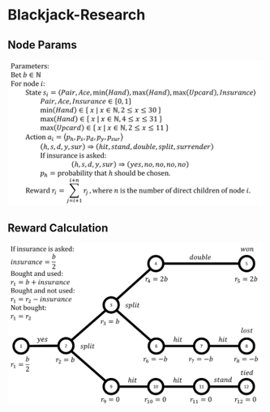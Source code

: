 # Blackjack-Research
## Node Params
![params](pics/params.png)
## Reward Calculation
![rewards](pics/reward.png)
